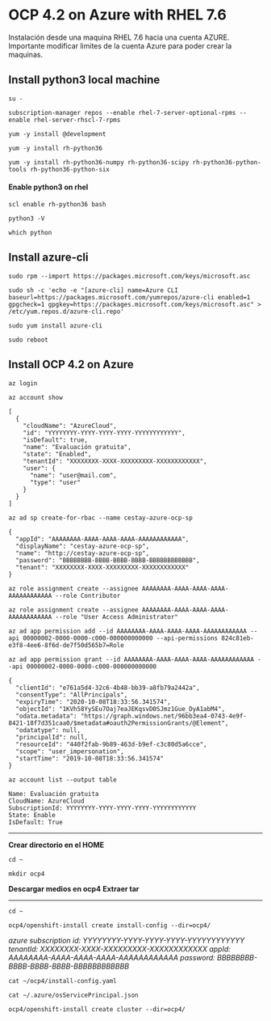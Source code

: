 # OCP 4.2 on Azure with RHEL 7.6
Instalación desde una maquina RHEL 7.6 hacia una cuenta AZURE. 
Importante modificar limites de la cuenta Azure para poder crear la maquinas.

## Install python3 local machine ##
`su -`

`subscription-manager repos --enable rhel-7-server-optional-rpms --enable rhel-server-rhscl-7-rpms`

`yum -y install @development`

`yum -y install rh-python36`

`yum -y install rh-python36-numpy rh-python36-scipy rh-python36-python-tools rh-python36-python-six`


#### Enable python3 on rhel
`scl enable rh-python36 bash`

`python3 -V`

`which python`


## Install azure-cli ##
`sudo rpm --import https://packages.microsoft.com/keys/microsoft.asc`

`sudo sh -c 'echo -e "[azure-cli]
name=Azure CLI
baseurl=https://packages.microsoft.com/yumrepos/azure-cli
enabled=1
gpgcheck=1
gpgkey=https://packages.microsoft.com/keys/microsoft.asc" > /etc/yum.repos.d/azure-cli.repo'`

`sudo yum install azure-cli`

`sudo reboot`


## Install OCP 4.2 on Azure ##

`az login`

`az account show`

    [
      {
        "cloudName": "AzureCloud",
        "id": "YYYYYYYY-YYYY-YYYY-YYYY-YYYYYYYYYYYY",
        "isDefault": true,
        "name": "Evaluación gratuita",
        "state": "Enabled",
        "tenantId": "XXXXXXXX-XXXX-XXXXXXXXX-XXXXXXXXXXXX",
        "user": {
          "name": "user@mail.com",
          "type": "user"
        }
      }
    ]


`az ad sp create-for-rbac --name cestay-azure-ocp-sp`


    {
      "appId": "AAAAAAAA-AAAA-AAAA-AAAA-AAAAAAAAAAAA",
      "displayName": "cestay-azure-ocp-sp",
      "name": "http://cestay-azure-ocp-sp",
      "password": "BBBBBBBB-BBBB-BBBB-BBBB-BBBBBBBBBBBB",
      "tenant": "XXXXXXXX-XXXX-XXXXXXXXX-XXXXXXXXXXXX"
    }

`az role assignment create --assignee AAAAAAAA-AAAA-AAAA-AAAA-AAAAAAAAAAAA --role Contributor`

`az role assignment create --assignee AAAAAAAA-AAAA-AAAA-AAAA-AAAAAAAAAAAA --role "User Access Administrator"`

`az ad app permission add --id AAAAAAAA-AAAA-AAAA-AAAA-AAAAAAAAAAAA --api 00000002-0000-0000-c000-000000000000 --api-permissions 824c81eb-e3f8-4ee6-8f6d-de7f50d565b7=Role`

`az ad app permission grant --id AAAAAAAA-AAAA-AAAA-AAAA-AAAAAAAAAAAA --api 00000002-0000-0000-c000-000000000000`

    {
      "clientId": "e761a5d4-32c6-4b48-bb39-a8fb79a2442a", 
      "consentType": "AllPrincipals",
      "expiryTime": "2020-10-08T18:33:56.341574",
      "objectId": "1KVh58YySEu7Oaj7eaJEKqsvD0SJmz1Gue_DyA1abM4",
      "odata.metadata": "https://graph.windows.net/96bb3ea4-0743-4e9f-8421-18f7d351caa0/$metadata#oauth2PermissionGrants/@Element",
      "odatatype": null,
      "principalId": null,
      "resourceId": "440f2fab-9b89-463d-b9ef-c3c80d5a6cce",
      "scope": "user_impersonation",
      "startTime": "2019-10-08T18:33:56.341574"
    }


`az account list --output table`

    Name: Evaluación gratuita
    CloudName: AzureCloud
    SubscriptionId: YYYYYYYY-YYYY-YYYY-YYYY-YYYYYYYYYYYY
    State: Enable
    IsDefault: True


------------


**Crear directorio en el HOME**

`cd ~`

`mkdir ocp4`

**Descargar medios en ocp4**
**Extraer tar**

------------

`cd ~`

`ocp4/openshift-install create install-config --dir=ocp4/`

*azure subscription id: YYYYYYYY-YYYY-YYYY-YYYY-YYYYYYYYYYYY*
*tenantId: XXXXXXXX-XXXX-XXXXXXXXX-XXXXXXXXXXXX*
*appId: AAAAAAAA-AAAA-AAAA-AAAA-AAAAAAAAAAAA*
*password: BBBBBBBB-BBBB-BBBB-BBBB-BBBBBBBBBBBB*


`cat ~/ocp4/install-config.yaml`

`cat ~/.azure/osServicePrincipal.json`

`ocp4/openshift-install create cluster --dir=ocp4/`



